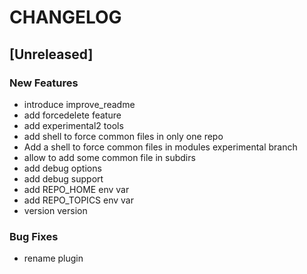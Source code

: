 # CHANGELOG


## [Unreleased]

### New Features
- introduce improve_readme
- add forcedelete feature
- add experimental2 tools
- add shell to force common files in only one repo
- Add a shell to force common files in modules experimental branch
- allow to add some common file in subdirs
- add debug options
- add debug support
- add REPO_HOME env var
- add REPO_TOPICS env var
- version version


### Bug Fixes
- rename plugin





